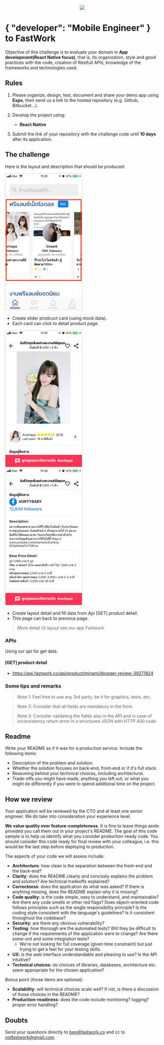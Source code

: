 <p align="center">
  <img src="https://design.fastwork.co/_nuxt/img/fw-logo-full-mono-600x100.0dfad36.png" width="600">
</p>

# { "developer": "Mobile Engineer" } to FastWork

Objective of this challenge is to evaluate your domain in **App development(React Native focus)**, that is, its organization, style and good practices with the code, creation of Restfull APIs, knowledge of the frameworks and technologies used.

## Rules

1. Please organize, design, test, document and share your demo app using **Expo**, then send us a link to the hosted repository (e.g. Github, Bitbucket...).

2. Develop the project using:
    - **React Native**

3. Submit the link of your repository with the challenge code until **10 days** after its application.

## The challenge

Here is the layout and description that should be produced:

<img src="files/layout1.jpg" width="250" style="border: 1px solid lightgray;">

- Create slider prodcuct card (using mock data).
- Each card can click to detail product page.

<div>
  <img src="files/layout2.jpg" width="250" style="border: 1px solid lightgray;">
  <img src="files/layout3.jpg" width="250" style="border: 1px solid lightgray;">
</div>

- Create layout detail and fill data from Api [GET] product detail.
- This page can back to previous page.

> More detail UI layout see our app Fastwork.

### APIs

Using our api for get data.

#### [GET] product detail
- https://api.fastwork.co/api/product/minami/blogger-review-39271924

### Some tips and remarks

> Note 1: Feel free to use any 3rd party, be it for graphics, tests, etc;

> Note 2: Consider that all fields are mandatory in the form.

> Note 3: Consider validating the fields also in the API and in case of inconsistency return error in a structured JSON with HTTP 400 code

## Readme

Write your README as if it was for a production service. Include the following items:

* Description of the problem and solution.
* Whether the solution focuses on back-end, front-end or if it's full stack.
* Reasoning behind your technical choices, including architectural.
* Trade-offs you might have made, anything you left out, or what you might do differently if you were to spend additional time on the project.

## How we review

Your application will be reviewed by the CTO and at least one senior engineer. We do take into consideration your experience level.

**We value quality over feature-completeness**. It is fine to leave things aside provided you call them out in your project's README. The goal of this code sample is to help us identify what you consider production-ready code. You should consider this code ready for final review with your colleague, i.e. this would be the last step before deploying to production.

The aspects of your code we will assess include:

* **Architecture**: how clean is the separation between the front-end and the back-end?
* **Clarity**: does the README clearly and concisely explains the problem and solution? Are technical tradeoffs explained?
* **Correctness**: does the application do what was asked? If there is anything missing, does the README explain why it is missing?
* **Code quality**: is the code simple, easy to understand, and maintainable?  Are there any code smells or other red flags? Does object-oriented code follows principles such as the single responsibility principle? Is the coding style consistent with the language's guidelines? Is it consistent throughout the codebase?
* **Security**: are there any obvious vulnerability?
* **Testing**: how thorough are the automated tests? Will they be difficult to change if the requirements of the application were to change? Are there some unit and some integration tests?
	* We're not looking for full coverage (given time constraint) but just trying to get a feel for your testing skills.
* **UX**: is the web interface understandable and pleasing to use? Is the API intuitive?
* **Technical choices**: do choices of libraries, databases, architecture etc. seem appropriate for the chosen application?

Bonus point (those items are optional):

* **Scalability**: will technical choices scale well? If not, is there a discussion of those choices in the README?
* **Production-readiness**: does the code include monitoring? logging? proper error handling?

## Doubts

Send your questions directly to [ben@fastwork.co](mailto:ben@fastwork.co) and cc to [notfastwork@gmail.com](mailto:notfastwork@gmail.com).